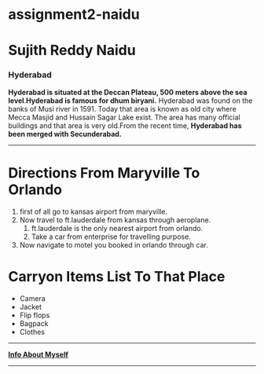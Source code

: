 # assignment2-naidu

# Sujith Reddy Naidu

### Hyderabad

**Hyderabad is situated at the Deccan Plateau, 500 meters above the sea level**.**Hyderabad is famous for dhum biryani.**
Hyderabad was found on the banks of Musi river in 1591. Today that area is known as old city where Mecca Masjid and Hussain Sagar Lake exist. The area has many official buildings and that area is very old.From the recent time, **Hyderabad has been merged with Secunderabad.**

---

# Directions From Maryville To Orlando

1. first of all  go to kansas airport from maryville.
2. Now travel to ft.lauderdale from kansas through aeroplane.
    1. ft.lauderdale is the only nearest airport from orlando.
    2. Take a car from enterprise for travelling purpose. 
3. Now navigate to motel you booked in orlando through car.

# Carryon Items List To That Place

* Camera
* Jacket
* Flip flops
* Bagpack
* Clothes
---

**[Info About Myself]()**

---


